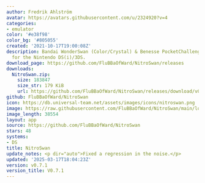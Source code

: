 ```yaml
---
author: Fredrik Ahlström
avatar: https://avatars.githubusercontent.com/u/2324920?v=4
categories:
- emulator
color: '#e38f98'
color_bg: '#805055'
created: '2021-10-17T19:00:08Z'
description: Bandai WonderSwan (Color/Crystal) & Benesse PocketChallenge V2 emulator
  for the Nintendo DS(i)/3DS.
download_page: https://github.com/FluBBaOfWard/NitroSwan/releases
downloads:
  NitroSwan.zip:
    size: 183847
    size_str: 179 KiB
    url: https://github.com/FluBBaOfWard/NitroSwan/releases/download/v0.7.1/NitroSwan.zip
github: FluBBaOfWard/NitroSwan
icon: https://db.universal-team.net/assets/images/icons/nitroswan.png
image: https://raw.githubusercontent.com/FluBBaOfWard/NitroSwan/main/logo.png
image_length: 38554
layout: app
source: https://github.com/FluBBaOfWard/NitroSwan
stars: 48
systems:
- DS
title: NitroSwan
update_notes: <p dir="auto">Fixed a regression in the noise.</p>
updated: '2025-03-17T18:04:23Z'
version: v0.7.1
version_title: V0.7.1
---
```

